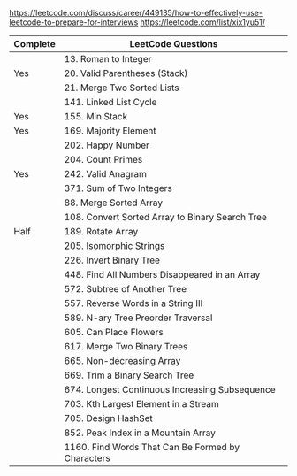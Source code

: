 


https://leetcode.com/discuss/career/449135/how-to-effectively-use-leetcode-to-prepare-for-interviews
https://leetcode.com/list/xix1yu51/

| Complete | LeetCode Questions                                |
|----------|---------------------------------------------------|
|          | 13. Roman to Integer                              |
| Yes      | 20. Valid Parentheses (Stack)                            |
|          | 21. Merge Two Sorted Lists                        |
|          | 141. Linked List Cycle                            |
| Yes      | 155. Min Stack                                    |
| Yes      | 169. Majority Element                             |
|          | 202. Happy Number                                 |
|          | 204. Count Primes                                 |
| Yes         | 242. Valid Anagram                                |
|          | 371. Sum of Two Integers                          |
|          | 88. Merge Sorted Array                            |
|          | 108. Convert Sorted Array to Binary Search Tree   |
| Half         | 189. Rotate Array                                 |
|          | 205. Isomorphic Strings                           |
|          | 226. Invert Binary Tree                           |
|          | 448. Find All Numbers Disappeared in an Array     |
|          | 572. Subtree of Another Tree                      |
|          | 557. Reverse Words in a String III                |
|          | 589. N-ary Tree Preorder Traversal                |
|          | 605. Can Place Flowers                            |
|          | 617. Merge Two Binary Trees                       |
|          | 665. Non-decreasing Array                         |
|          | 669. Trim a Binary Search Tree                    |
|          | 674. Longest Continuous Increasing Subsequence    |
|          | 703. Kth Largest Element in a Stream              |
|          | 705. Design HashSet                               |
|          | 852. Peak Index in a Mountain Array               |
|          | 1160. Find Words That Can Be Formed by Characters |